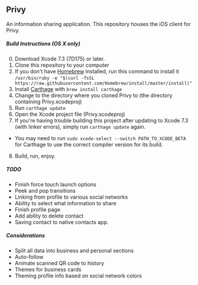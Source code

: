 ## Privy
An information sharing application. This repository houses the iOS client for Privy.

##### Build Instructions (OS X only)
0. Download Xcode 7.3 (7D175) or later.
1. Clone this repository to your computer
2. If you don't have [Homebrew](http://brew.sh) installed, run this command to install it `/usr/bin/ruby -e "$(curl -fsSL https://raw.githubusercontent.com/Homebrew/install/master/install)"`
3. Install [Carthage](https://github.com/Carthage/Carthage) with `brew install carthage`
4. Change to the directory where you cloned Privy to (the directory containing Privy.xcodeproj)
5. Run `carthage update`
6. Open the Xcode project file (Privy.xcodeproj)
7. If you're having trouble building this project after updating to Xcode 7.3 (with linker errors), simply run `carthage update` again.
  - You may need to run `sudo xcode-select --switch PATH_TO_XCODE_BETA` for Carthage to use the correct compiler version for its build.
8. Build, run, enjoy.


##### TODO

- Finish force touch launch options
- Peek and pop transitions
- Linking from profile to various social networks
- Ability to select what information to share
- Finish profile page
- Add ability to delete contact
- Saving contact to native contacts app.

##### Considerations

- Split all data into business and personal sections
- Auto-follow
- Animate scanned QR code to history
- Themes for business cards
- Theming profile info based on social network colors
